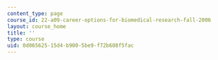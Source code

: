 ```yaml
---
content_type: page
course_id: 22-a09-career-options-for-biomedical-research-fall-2006
layout: course_home
title: ''
type: course
uid: 0d065625-15d4-b900-5be9-f72b608f5fac
---
```

